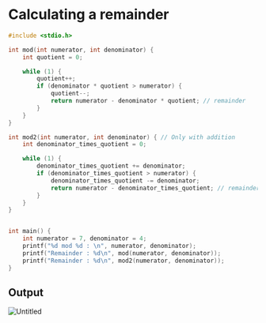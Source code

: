 # Calculating a remainder
~~~c++
#include <stdio.h>

int mod(int numerator, int denominator) {
	int quotient = 0;

	while (1) {
		quotient++;
		if (denominator * quotient > numerator) {
			quotient--;
			return numerator - denominator * quotient; // remainder
		}
	}
}

int mod2(int numerator, int denominator) { // Only with addition
	int denominator_times_quotient = 0;

	while (1) {
		denominator_times_quotient += denominator;
		if (denominator_times_quotient > numerator) {
			denominator_times_quotient -= denominator;
			return numerator - denominator_times_quotient; // remainder
		}
	}
}


int main() {
	int numerator = 7, denominator = 4;
	printf("%d mod %d : \n", numerator, denominator);
	printf("Remainder : %d\n", mod(numerator, denominator));
	printf("Remainder : %d\n", mod2(numerator, denominator));
}
~~~
## Output
![Untitled](https://user-images.githubusercontent.com/67142421/149187384-65bb2fe7-7c5a-43e7-922d-0f9cd0736383.png)
